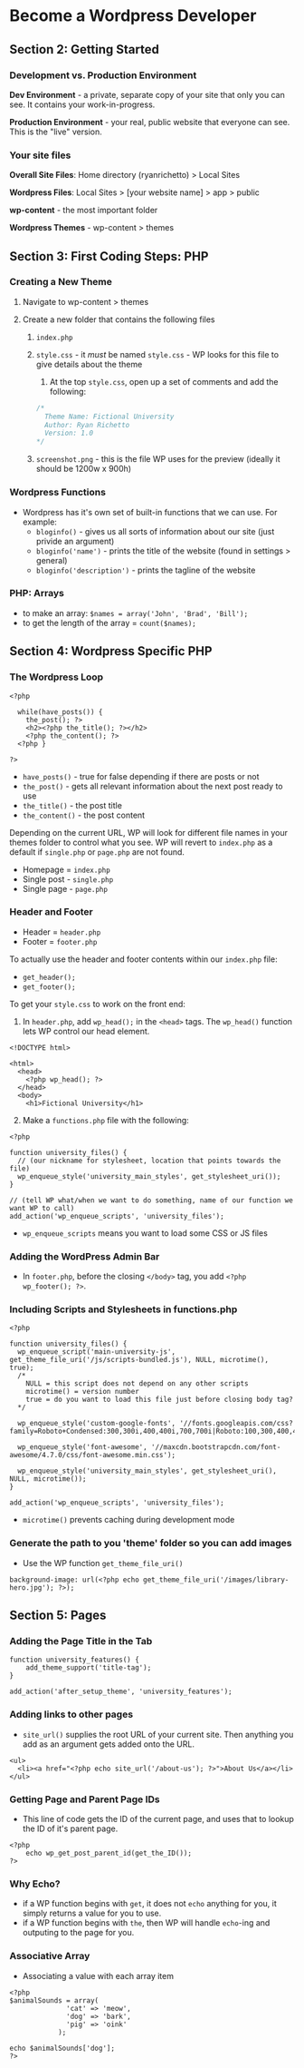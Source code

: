 # Become a Wordpress Developer



## Section 2: Getting Started



### Development vs. Production Environment

**Dev Environment** - a private, separate copy of your site that only you can see. It contains your work-in-progress.

**Production Environment** - your real, public website that everyone can see. This is the "live" version.



### Your site files

**Overall Site Files**: Home directory (ryanrichetto) > Local Sites

**Wordpress Files**: Local Sites > [your website name] > app > public

**wp-content** - the most important folder

**Wordpress Themes** - wp-content > themes



## Section 3: First Coding Steps: PHP



### Creating a New Theme

1. Navigate to wp-content > themes

2. Create a new folder that contains the following files

   1. `index.php` 

   2. `style.css` - it *must* be named `style.css` - WP looks for this file to give details about the theme

      1. At the top `style.css`, open up a set of comments and add the following:

      ```css
      /*
        Theme Name: Fictional University
        Author: Ryan Richetto
        Version: 1.0
      */
      ```

   3. `screenshot.png` - this is the file WP uses for the preview (ideally it should be 1200w x 900h)



### Wordpress Functions

- Wordpress has it's own set of built-in functions that we can use. For example:
  - `bloginfo()` - gives us all sorts of information about our site (just privide an argument)
  - `bloginfo('name')` - prints the title of the website (found in settings > general)
  - `bloginfo('description')` - prints the tagline of the website



### PHP: Arrays

- to make an array: `$names = array('John', 'Brad', 'Bill');`
- to get the length of the array = `count($names);`



## Section 4: Wordpress Specific PHP

### The Wordpress Loop

```php+HTML
<?php 

  while(have_posts()) {
    the_post(); ?>
    <h2><?php the_title(); ?></h2>
    <?php the_content(); ?>
  <?php }

?>
```

- `have_posts()` - true for false depending if there are posts or not
- `the_post()` - gets all relevant information about the next post ready to use
- `the_title()` - the post title
- `the_content()` - the post content



Depending on the current URL, WP will look for different file names in your themes folder to control what you see. WP will revert to `index.php` as a default if `single.php` or `page.php` are not found.

- Homepage = `index.php`
- Single post - `single.php`
- Single page - `page.php`



### Header and Footer

- Header = `header.php`
- Footer = `footer.php`



To actually use the header and footer contents within our `index.php` file:

- `get_header();`
- `get_footer();`



To get your `style.css` to work on the front end:

1. In `header.php`, add `wp_head();` in the `<head>` tags. The `wp_head()` function lets WP control our head element.

```php+HTML
<!DOCTYPE html>

<html>
  <head>
    <?php wp_head(); ?>
  </head>
  <body>
    <h1>Fictional University</h1>
```

2. Make a `functions.php` file with the following:

```php+HTML
<?php

function university_files() {
  // (our nickname for stylesheet, location that points towards the file)
  wp_enqueue_style('university_main_styles', get_stylesheet_uri());
}

// (tell WP what/when we want to do something, name of our function we want WP to call)
add_action('wp_enqueue_scripts', 'university_files');
```

- `wp_enqueue_scripts` means you want to load some CSS or JS files



### Adding the WordPress Admin Bar

- In `footer.php`, before the closing `</body>` tag, you add `<?php wp_footer(); ?>`.



### Including Scripts and Stylesheets in functions.php

```php+HTML
<?php

function university_files() {
  wp_enqueue_script('main-university-js', get_theme_file_uri('/js/scripts-bundled.js'), NULL, microtime(), true);
  /*
  	NULL = this script does not depend on any other scripts
  	microtime() = version number
  	true = do you want to load this file just before closing body tag?
  */
  
  wp_enqueue_style('custom-google-fonts', '//fonts.googleapis.com/css?family=Roboto+Condensed:300,300i,400,400i,700,700i|Roboto:100,300,400,400i,700,700i');
  
  wp_enqueue_style('font-awesome', '//maxcdn.bootstrapcdn.com/font-awesome/4.7.0/css/font-awesome.min.css');
  
  wp_enqueue_style('university_main_styles', get_stylesheet_uri(), NULL, microtime());
}

add_action('wp_enqueue_scripts', 'university_files');
```

- `microtime()` prevents caching during development mode



### Generate the path to you 'theme' folder so you can add images

- Use the WP function `get_theme_file_uri()`

```php+HTML
background-image: url(<?php echo get_theme_file_uri('/images/library-hero.jpg'); ?>);
```



## Section 5: Pages



### Adding the Page Title in the Tab

```php+HTML
function university_features() {
	add_theme_support('title-tag');
}

add_action('after_setup_theme', 'university_features');
```



### Adding links to other pages

- `site_url()` supplies the root URL of your current site. Then anything you add as an argument gets added onto the URL.

```php+HTML
<ul>
  <li><a href="<?php echo site_url('/about-us'); ?>">About Us</a></li>
</ul>
```



### Getting Page and Parent Page IDs

- This line of code gets the ID of the current page, and uses that to lookup the ID of it's parent page.

```php+HTML
<?php
	echo wp_get_post_parent_id(get_the_ID());
?>
```



### Why Echo?

- if a WP function begins with `get`, it does not `echo` anything for you, it simply returns a value for you to use.
- if a WP function begins with `the`, then WP will handle `echo`-ing and outputing to the page for you.



### Associative Array

- Associating a value with each array item

```php+HTML
<?php
$animalSounds = array(
              'cat' => 'meow',
              'dog' => 'bark',
              'pig' => 'oink'
            );

echo $animalSounds['dog'];
?>
```

